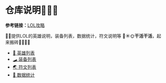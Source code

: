 # 仓库说明🐴🦄🦓

**参考链接：**[LOL攻略](https://101.qq.com/#/hero-detail?heroid=1&datatype=5v5)

🥗🥙提供LOL的英雄说明，装备列表，数据统计，符文说明等
🌛☀🌞**干活干活**，起来搬砖🌚🌘🌗🌓

- [👨 英雄列表](champions/英雄列表.md)
- [🛹 装备列表](items/装备列表.md)
- [🌏 符文列表](runes/符文列表.md)
- [📜 数据统计](statistic/数据统计.md)